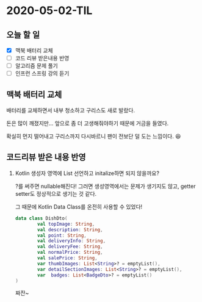 # 2020-05-02-TIL

## 오늘 할 일

- [x] 맥북 배터리 교체
- [ ] 코드 리뷰 받은내용 반영
- [ ] 알고리즘 문제 풀기
- [ ] 인프런 스프링 강의 듣기

## 맥북 배터리 교체

배터리를 교체하면서 내부 청소하고 구리스도 새로 발랐다.

돈은 많이 깨졌지만... 앞으로 좀 더 고생해줘야하기 때문에 거금을 들였다.

확실히 먼지 떨어내고 구리스까지 다시바르니 팬이 전보단 덜 도는 느낌이다. 😆

## 코드리뷰 받은 내용 반영

1. Kotlin 생성자 영역에 List 선언하고 initalize하면 되지 않을까요?

   ?를 써주면 nullable해진다! 그러면 생성영역에서는 문제가 생기지도 않고, getter setter도 정상적으로 생기는 것 같다.

   그 때문에 Kotlin Data Class를 온전히 사용할 수 있었다!

   ```kotlin
   data class DishDto(
           val topImage: String,
           val description: String,
           val point: String,
           val deliveryInfo: String,
           val deliveryFee: String,
           val normalPrice: String,
           val salePrice: String,
           var thumbImages: List<String>? = emptyList(),
           var detailSectionImages: List<String>? = emptyList(),
           var  badges: List<BadgeDto>? = emptyList()
   )
   ```

   짜잔~

